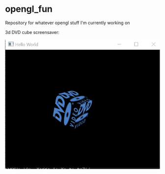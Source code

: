 # opengl_fun
Repository for whatever opengl stuff I'm currently working on

3d DVD cube screensaver:

![](Animation6.gif)

